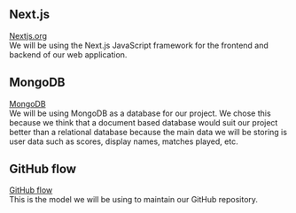 ## Next.js
[Nextjs.org](https://nextjs.org/)  
We will be using the Next.js JavaScript framework for the frontend and backend of our web application.

## MongoDB
[MongoDB](https://www.mongodb.com/)  
We will be using MongoDB as a database for our project. We chose this because we think that a document based database would suit our project better than a relational database because the main data we will be storing is user data such as scores, display names, matches played, etc.

## GitHub flow 

[GitHub flow](http://scottchacon.com/2011/08/31/github-flow.html)  
This is the model we will be using to maintain our GitHub repository. 
